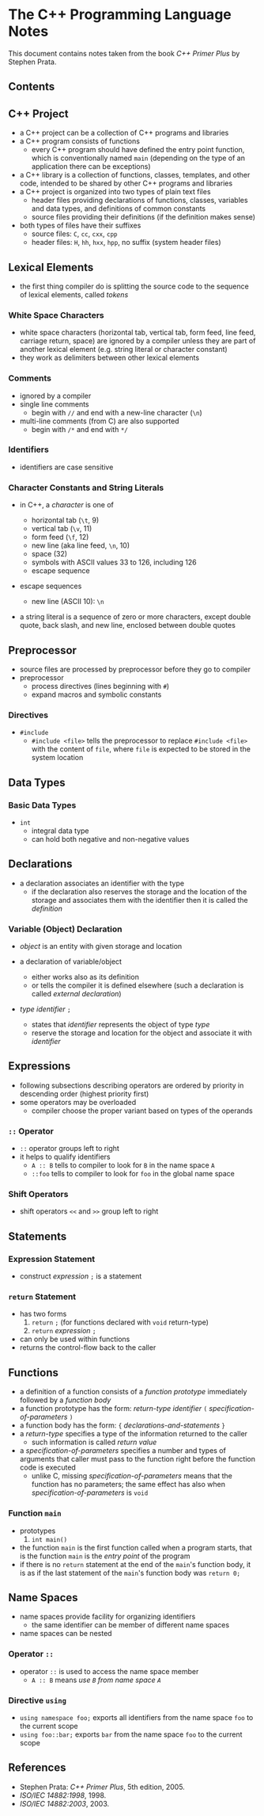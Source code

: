 # The C++ Programming Language Notes

This document contains notes taken from the book *C++ Primer Plus* by Stephen
Prata.

## Contents

## C++ Project

* a C++ project can be a collection of C++ programs and libraries
* a C++ program consists of functions
  * every C++ program should have defined the entry point function, which is
    conventionally named `main` (depending on the type of an application there
    can be exceptions)
* a C++ library is a collection of functions, classes, templates, and other
  code, intended to be shared by other C++ programs and libraries
* a C++ project is organized into two types of plain text files
  * header files providing declarations of functions, classes, variables and
    data types, and definitions of common constants
  * source files providing their definitions (if the definition makes sense)
* both types of files have their suffixes
  * source files: `C`, `cc`, `cxx`, `cpp`
  * header files: `H`, `hh`, `hxx`, `hpp`, no suffix (system header files)

## Lexical Elements

* the first thing compiler do is splitting the source code to the sequence of
  lexical elements, called *tokens*

### White Space Characters

* white space characters (horizontal tab, vertical tab, form feed, line feed,
  carriage return, space) are ignored by a compiler unless they are part of
  another lexical element (e.g. string literal or character constant)
* they work as delimiters between other lexical elements

### Comments

* ignored by a compiler
* single line comments
  * begin with `//` and end with a new-line character (`\n`)
* multi-line comments (from C) are also supported
  * begin with `/*` and end with `*/`

### Identifiers

* identifiers are case sensitive

### Character Constants and String Literals

* in C++, a *character* is one of
  * horizontal tab (`\t`, 9)
  * vertical tab (`\v`, 11)
  * form feed (`\f`, 12)
  * new line (aka line feed, `\n`, 10)
  * space (32)
  * symbols with ASCII values 33 to 126, including 126
  * escape sequence

* escape sequences
  * new line (ASCII 10): `\n`

* a string literal is a sequence of zero or more characters, except double
  quote, back slash, and new line, enclosed between double quotes

## Preprocessor

* source files are processed by preprocessor before they go to compiler
* preprocessor
  * process directives (lines beginning with `#`)
  * expand macros and symbolic constants

### Directives

* `#include`
  * `#include <file>` tells the preprocessor to replace `#include <file>` with
    the content of `file`, where `file` is expected to be stored in the system
    location

## Data Types

### Basic Data Types

* `int`
  * integral data type
  * can hold both negative and non-negative values

## Declarations

* a declaration associates an identifier with the type
  * if the declaration also reserves the storage and the location of the
    storage and associates them with the identifier then it is called the
    *definition*

### Variable (Object) Declaration

* *object* is an entity with given storage and location
* a declaration of variable/object
  * either works also as its definition
  * or tells the compiler it is defined elsewhere (such a declaration is called
    *external declaration*)

* *type* *identifier* `;`
  * states that *identifier* represents the object of type *type*
  * reserve the storage and location for the object and associate it with
    *identifier*

## Expressions

* following subsections describing operators are ordered by priority in
  descending order (highest priority first)
* some operators may be overloaded
  * compiler choose the proper variant based on types of the operands

### `::` Operator

* `::` operator groups left to right
* it helps to qualify identifiers
  * `A :: B` tells to compiler to look for `B` in the name space `A`
  * `::foo` tells to compiler to look for `foo` in the global name space

### Shift Operators

* shift operators `<<` and `>>` group left to right

## Statements

### Expression Statement

* construct *expression* `;` is a statement

### `return` Statement

* has two forms
  1. `return` `;` (for functions declared with `void` return-type)
  1. `return` *expression* `;`
* can only be used within functions
* returns the control-flow back to the caller

## Functions

* a definition of a function consists of a *function prototype* immediately
  followed by a *function body*
* a function prototype has the form: *return-type* *identifier* `(`
  *specification-of-parameters* `)`
* a function body has the form: `{` *declarations-and-statements* `}`
* a *return-type* specifies a type of the information returned to the caller
  * such information is called *return value*
* a *specification-of-parameters* specifies a number and types of arguments
  that caller must pass to the function right before the function code is
  executed
  * unlike C, missing *specification-of-parameters* means that the function has
    no parameters; the same effect has also when *specification-of-parameters*
    is `void`

### Function `main`

* prototypes
  1. `int main()`
* the function `main` is the first function called when a program starts, that
  is the function `main` is the *entry point* of the program
* if there is no `return` statement at the end of the `main`'s function body,
  it is as if the last statement of the `main`'s function body was `return 0;`

## Name Spaces

* name spaces provide facility for organizing identifiers
  * the same identifier can be member of different name spaces
* name spaces can be nested

### Operator `::`

* operator `::` is used to access the name space member
  * `A :: B` means *use `B` from name space `A`*

### Directive `using`

* `using namespace foo;` exports all identifiers from the name space `foo` to
  the current scope
* `using foo::bar;` exports `bar` from the name space `foo` to the current
  scope

## References

* Stephen Prata: *C++ Primer Plus*, 5th edition, 2005.
* *ISO/IEC 14882:1998*, 1998.
* *ISO/IEC 14882:2003*, 2003.
